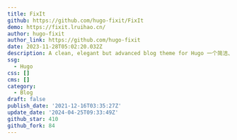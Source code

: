 ```yaml
---
title: FixIt
github: https://github.com/hugo-fixit/FixIt
demo: https://fixit.lruihao.cn/
author: hugo-fixit
author_link: https://github.com/hugo-fixit
date: 2023-11-28T05:02:20.032Z
description: A clean, elegant but advanced blog theme for Hugo 一个简洁、优雅且高效的 Hugo 主题
ssg:
  - Hugo
css: []
cms: []
category:
  - Blog
draft: false
publish_date: '2021-12-16T03:35:27Z'
update_date: '2024-04-25T09:33:49Z'
github_star: 410
github_fork: 84
---
```

